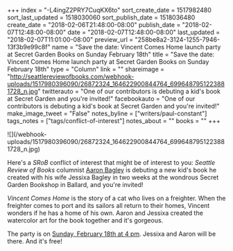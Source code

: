 +++
index = "-L4ingZ2PRY7CuqKX6to"
sort_create_date = 1517982480
sort_last_updated = 1518030060
sort_publish_date = 1518036480
create_date = "2018-02-06T21:48:00-08:00"
publish_date = "2018-02-07T12:48:00-08:00"
date = "2018-02-07T12:48:00-08:00"
last_updated = "2018-02-07T11:01:00-08:00"
preview_url = "258be8a2-3124-1255-7946-13f3b9e99c8f"
name = "Save the date: Vincent Comes Home launch party at Secret Garden Books on Sunday February 18th"
title = "Save the date: Vincent Comes Home launch party at Secret Garden Books on Sunday February 18th"
type = "Column"
link = ""
shareimage = "http://seattlereviewofbooks.com/webhook-uploads/1517980396090/26872324_164622900844764_6996487951223881728_n.jpg"
twitterauto = "One of our contributors is debuting a kid's book at Secret Garden and you're invited!"
facebookauto = "One of our contributors is debuting a kid's book at Secret Garden and you're invited!"
make_image_tweet = "False"
notes_byline = ["writers/paul-constant"]
tags_notes = ["tags/conflict-of-interest"]
notes_about = ""
books = ""
+++
<p class="image">![](/webhook-uploads/1517980396090/26872324_164622900844764_6996487951223881728_n.jpg)</p>

Here's a *SRoB* conflict of interest that might be of interest to you: *Seattle Review of Books* columnist [Aaron Bagley](http://www.seattlereviewofbooks.com/writers/aaron-bagley/) is debuting a new kid's book he created with his wife Jessixa Bagley in two weeks at the wondrous Secret Garden Bookshop in Ballard, and you're invited!

*Vincent Comes Home* is the story of a cat who lives on a freighter. When the freighter comes to port and its sailors all return to their homes, Vincent wonders if he has a home of his own. Aaron and Jessixa created the watercolor art for the book together and it's gorgeous.

The party is on [Sunday, February 18th at 4 pm](http://www.secretgardenbooks.com/event/jessixa-bagley-aaron-bagley-vincent-comes-home). Jessixa and Aaron will be there. And it's free!

